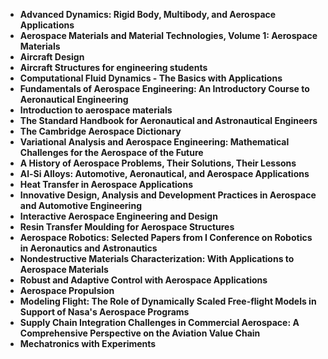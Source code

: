 
<ul>
                <li><b><a target="_blank" href="https://github.com/manjunath5496/Aerospace-Books/blob/master/ero(1).pdf" style="text-decoration:none;">Advanced Dynamics: Rigid Body, Multibody, and Aerospace Applications</a></b></li>
                <li><b><a target="_blank" href="https://github.com/manjunath5496/Aerospace-Books/blob/master/ero(2).pdf" style="text-decoration:none;">Aerospace Materials and Material Technologies, Volume 1: Aerospace Materials</a></b></li>
                <li><b><a target="_blank" href="https://github.com/manjunath5496/Aerospace-Books/blob/master/ero(3).pdf" style="text-decoration:none;">Aircraft Design</a></b></li>
                <li><b><a target="_blank" href="https://github.com/manjunath5496/Aerospace-Books/blob/master/ero(4).pdf" style="text-decoration:none;">Aircraft Structures for engineering students</a></b></li>
                <li><b><a target="_blank" href="https://github.com/manjunath5496/Aerospace-Books/blob/master/ero(5).pdf" style="text-decoration:none;">Computational Fluid Dynamics - The Basics with Applications</a></b></li>
                <li><b><a target="_blank" href="https://github.com/manjunath5496/Aerospace-Books/blob/master/ero(6).pdf" style="text-decoration:none;">Fundamentals of Aerospace Engineering: An Introductory Course to Aeronautical Engineering</a></b></li>
                <li><b><a target="_blank" href="https://github.com/manjunath5496/Aerospace-Books/blob/master/ero(7).pdf" style="text-decoration:none;">Introduction to aerospace materials</a></b></li>
                <li><b><a target="_blank" href="https://github.com/manjunath5496/Aerospace-Books/blob/master/ero(8).pdf" style="text-decoration:none;">The Standard Handbook for Aeronautical and Astronautical Engineers</a></b></li>
                <li><b><a target="_blank" href="https://github.com/manjunath5496/Aerospace-Books/blob/master/ero(9).pdf" style="text-decoration:none;">The Cambridge Aerospace Dictionary</a></b></li>
                <li><b><a target="_blank" href="https://github.com/manjunath5496/Aerospace-Books/blob/master/ero(10).pdf" style="text-decoration:none;">Variational Analysis and Aerospace Engineering: Mathematical Challenges for the Aerospace of the Future</a></b></li>
                <li><b><a target="_blank" href="https://github.com/manjunath5496/Aerospace-Books/blob/master/ero(11).pdf" style="text-decoration:none;">A History of Aerospace Problems, Their Solutions, Their Lessons</a></b></li>
                <li><b><a target="_blank" href="https://github.com/manjunath5496/Aerospace-Books/blob/master/ero(12).pdf" style="text-decoration:none;">Al-Si Alloys: Automotive, Aeronautical, and Aerospace Applications</a></b></li>
                <li><b><a target="_blank" href="https://github.com/manjunath5496/Aerospace-Books/blob/master/ero(13).pdf" style="text-decoration:none;"> Heat Transfer in Aerospace Applications</a></b></li>
                <li><b><a target="_blank" href="https://github.com/manjunath5496/Aerospace-Books/blob/master/ero(14).pdf" style="text-decoration:none;">Innovative Design, Analysis and Development Practices in Aerospace and Automotive Engineering</a></b></li>
                <li><b><a target="_blank" href="https://github.com/manjunath5496/Aerospace-Books/blob/master/ero(15).pdf" style="text-decoration:none;">Interactive Aerospace Engineering and Design</a></b></li>
                <li><b><a target="_blank" href="https://github.com/manjunath5496/Aerospace-Books/blob/master/ero(16).pdf" style="text-decoration:none;">Resin Transfer Moulding for Aerospace Structures</a></b></li>
                <li><b><a target="_blank" href="https://github.com/manjunath5496/Aerospace-Books/blob/master/ero(17).pdf" style="text-decoration:none;">Aerospace Robotics: Selected Papers from I Conference on Robotics in Aeronautics and Astronautics</a></b></li>
                <li><b><a target="_blank" href="https://github.com/manjunath5496/Aerospace-Books/blob/master/ero(18).pdf" style="text-decoration:none;">Nondestructive Materials Characterization: With Applications to Aerospace Materials</a></b></li>
  
<li><b><a target="_blank" href="https://github.com/manjunath5496/Aerospace-Books/blob/master/ero(19).pdf" style="text-decoration:none;">Robust and Adaptive Control with Aerospace Applications</a></b></li>


 <li><b><a target="_blank" href="https://github.com/manjunath5496/Aerospace-Books/blob/master/ero(20).pdf" style="text-decoration:none;"> Aerospace Propulsion</a></b></li>

<li><b><a target="_blank" href="https://github.com/manjunath5496/Aerospace-Books/blob/master/ero(21).pdf" style="text-decoration:none;">Modeling Flight: The Role of Dynamically Scaled Free-flight Models in Support of Nasa's Aerospace Programs</a></b></li>
  
<li><b><a target="_blank" href="https://github.com/manjunath5496/Aerospace-Books/blob/master/ero(22).pdf" style="text-decoration:none;">Supply Chain Integration Challenges in Commercial Aerospace: A Comprehensive Perspective on the Aviation Value Chain</a></b></li>


 <li><b><a target="_blank" href="https://github.com/manjunath5496/Aerospace-Books/blob/master/ero(23).pdf" style="text-decoration:none;"> Mechatronics with Experiments</a></b></li>
               
</ul>

